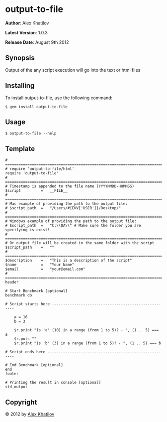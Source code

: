 ﻿output-to-file
====================================

**Author**:			Alex Khatilov

**Latest Version**:		1.0.3

**Release Date**:		August 9th 2012      

Synopsis
--------

Output of the any script execution will go into the text or html files

## Installing

To install output-to-file, use the following command:

    $ gem install output-to-file


## Usage

	$ output-to-file --help
	
## Template

	# ========================================================================
	# require 'output-to-file/html'
	require 'output-to-file'
	# ========================================================================
	# Timestamp is appended to the file name (YYYYMMDD-HHMMSS)
	$script 		=	__FILE__
	# ========================================================================
	# Mac example of providing the path to the output file:
	# $script_path	=	"/Users/#{ENV['USER']}/Desktop/"
	# ========================================================================
	# Windows example of providing the path to the output file:
	# $script_path	=	"C:\\QA\\" # Make sure the folder you are specifying is exist!
	# ========================================================================
	# Or output file will be created in the same folder with the script
	$script_path	=	""
	# ========================================================================
	$description 	=	"This is a description of the script"
	$name 			=	"Your Name"
	$email 			=	"your@email.com"
	# ========================================================================
	header

	# Start Benchmark [optional]
	benchmark do

	# Script starts here -----------------------------------------------------

		a = 10
		b = 3

		$r.print "Is 'a' (10) in a range (from 1 to 5)? - ", (1 .. 5) === a
		$r.puts ""
		$r.print "Is 'b' (3) in a range (from 1 to 5)? - ", (1 .. 5) === b

	# Script ends here -------------------------------------------------------

	# End Benchmark [optional]
	end
	footer

	# Printing the result in console [optional]
	std_output


## Copyright

&copy; 2012 by [Alex Khatilov](mailto:alex@alex.cc)
